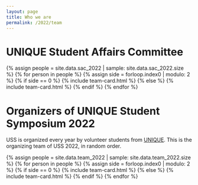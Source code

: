 ```yaml
---
layout: page
title: Who we are
permalink: /2022/team
---
```


# UNIQUE Student Affairs Committee

{% assign people = site.data.sac_2022 | sample: site.data.sac_2022.size %}
{% for person in people %}
  {% assign side = forloop.index0 | modulo: 2 %}
    {% if side == 0 %}
      {% include team-card.html %}
    {% else %}
      {% include team-card.html %}
    {% endif %}
{% endfor %}

# Organizers of UNIQUE Student Symposium 2022

USS is organized every year by volunteer students from [UNIQUE](https://sites.google.com/view/unique-neuro-ai/home). This is the organizing team of USS 2022, in random order.

{% assign people = site.data.team_2022 | sample: site.data.team_2022.size %}
{% for person in people %}
  {% assign side = forloop.index0 | modulo: 2 %}
    {% if side == 0 %}
      {% include team-card.html %}
    {% else %}
      {% include team-card.html %}
    {% endif %}
{% endfor %}
